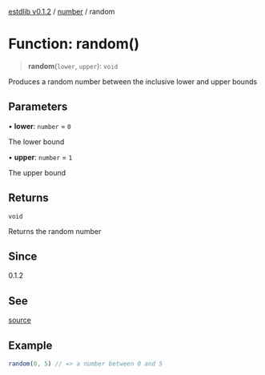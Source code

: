 [estdlib v0.1.2](../wiki/Home) / [number](../wiki/number) / random

# Function: random()

> **random**(`lower`, `upper`): `void`

Produces a random number between the inclusive lower and upper bounds

## Parameters

• **lower**: `number` = `0`

The lower bound

• **upper**: `number` = `1`

The upper bound

## Returns

`void`

Returns the random number

## Since

0.1.2

## See

[source](https://github.com/yaxingson/estdlib/blob/main/lib/number/random.ts)

## Example

```js
random(0, 5) // => a number between 0 and 5

```
